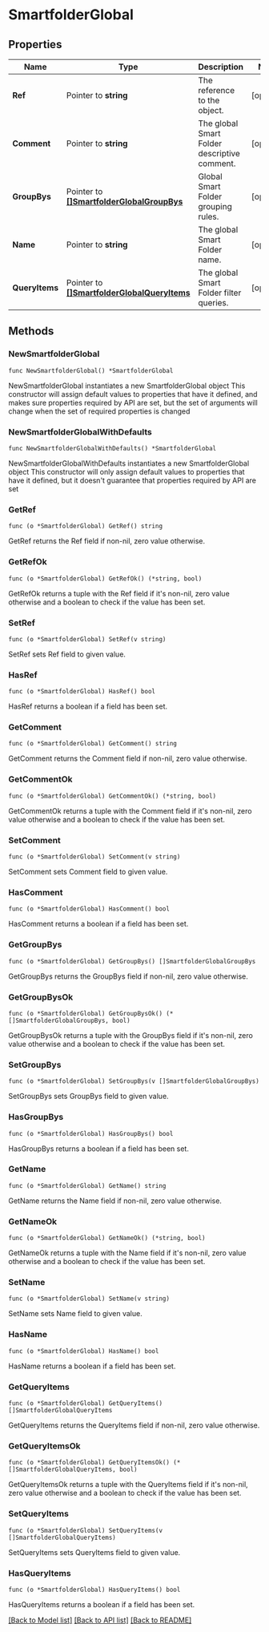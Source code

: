 # SmartfolderGlobal

## Properties

Name | Type | Description | Notes
------------ | ------------- | ------------- | -------------
**Ref** | Pointer to **string** | The reference to the object. | [optional] 
**Comment** | Pointer to **string** | The global Smart Folder descriptive comment. | [optional] 
**GroupBys** | Pointer to [**[]SmartfolderGlobalGroupBys**](SmartfolderGlobalGroupBys.md) | Global Smart Folder grouping rules. | [optional] 
**Name** | Pointer to **string** | The global Smart Folder name. | [optional] 
**QueryItems** | Pointer to [**[]SmartfolderGlobalQueryItems**](SmartfolderGlobalQueryItems.md) | The global Smart Folder filter queries. | [optional] 

## Methods

### NewSmartfolderGlobal

`func NewSmartfolderGlobal() *SmartfolderGlobal`

NewSmartfolderGlobal instantiates a new SmartfolderGlobal object
This constructor will assign default values to properties that have it defined,
and makes sure properties required by API are set, but the set of arguments
will change when the set of required properties is changed

### NewSmartfolderGlobalWithDefaults

`func NewSmartfolderGlobalWithDefaults() *SmartfolderGlobal`

NewSmartfolderGlobalWithDefaults instantiates a new SmartfolderGlobal object
This constructor will only assign default values to properties that have it defined,
but it doesn't guarantee that properties required by API are set

### GetRef

`func (o *SmartfolderGlobal) GetRef() string`

GetRef returns the Ref field if non-nil, zero value otherwise.

### GetRefOk

`func (o *SmartfolderGlobal) GetRefOk() (*string, bool)`

GetRefOk returns a tuple with the Ref field if it's non-nil, zero value otherwise
and a boolean to check if the value has been set.

### SetRef

`func (o *SmartfolderGlobal) SetRef(v string)`

SetRef sets Ref field to given value.

### HasRef

`func (o *SmartfolderGlobal) HasRef() bool`

HasRef returns a boolean if a field has been set.

### GetComment

`func (o *SmartfolderGlobal) GetComment() string`

GetComment returns the Comment field if non-nil, zero value otherwise.

### GetCommentOk

`func (o *SmartfolderGlobal) GetCommentOk() (*string, bool)`

GetCommentOk returns a tuple with the Comment field if it's non-nil, zero value otherwise
and a boolean to check if the value has been set.

### SetComment

`func (o *SmartfolderGlobal) SetComment(v string)`

SetComment sets Comment field to given value.

### HasComment

`func (o *SmartfolderGlobal) HasComment() bool`

HasComment returns a boolean if a field has been set.

### GetGroupBys

`func (o *SmartfolderGlobal) GetGroupBys() []SmartfolderGlobalGroupBys`

GetGroupBys returns the GroupBys field if non-nil, zero value otherwise.

### GetGroupBysOk

`func (o *SmartfolderGlobal) GetGroupBysOk() (*[]SmartfolderGlobalGroupBys, bool)`

GetGroupBysOk returns a tuple with the GroupBys field if it's non-nil, zero value otherwise
and a boolean to check if the value has been set.

### SetGroupBys

`func (o *SmartfolderGlobal) SetGroupBys(v []SmartfolderGlobalGroupBys)`

SetGroupBys sets GroupBys field to given value.

### HasGroupBys

`func (o *SmartfolderGlobal) HasGroupBys() bool`

HasGroupBys returns a boolean if a field has been set.

### GetName

`func (o *SmartfolderGlobal) GetName() string`

GetName returns the Name field if non-nil, zero value otherwise.

### GetNameOk

`func (o *SmartfolderGlobal) GetNameOk() (*string, bool)`

GetNameOk returns a tuple with the Name field if it's non-nil, zero value otherwise
and a boolean to check if the value has been set.

### SetName

`func (o *SmartfolderGlobal) SetName(v string)`

SetName sets Name field to given value.

### HasName

`func (o *SmartfolderGlobal) HasName() bool`

HasName returns a boolean if a field has been set.

### GetQueryItems

`func (o *SmartfolderGlobal) GetQueryItems() []SmartfolderGlobalQueryItems`

GetQueryItems returns the QueryItems field if non-nil, zero value otherwise.

### GetQueryItemsOk

`func (o *SmartfolderGlobal) GetQueryItemsOk() (*[]SmartfolderGlobalQueryItems, bool)`

GetQueryItemsOk returns a tuple with the QueryItems field if it's non-nil, zero value otherwise
and a boolean to check if the value has been set.

### SetQueryItems

`func (o *SmartfolderGlobal) SetQueryItems(v []SmartfolderGlobalQueryItems)`

SetQueryItems sets QueryItems field to given value.

### HasQueryItems

`func (o *SmartfolderGlobal) HasQueryItems() bool`

HasQueryItems returns a boolean if a field has been set.


[[Back to Model list]](../README.md#documentation-for-models) [[Back to API list]](../README.md#documentation-for-api-endpoints) [[Back to README]](../README.md)


